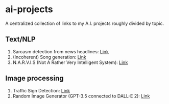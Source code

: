 # ai-projects

A centralized collection of links to my A.I. projects roughly divided by topic.

## Text/NLP

1. Sarcasm detection from news headlines: [Link](https://github.com/aritrakar/nlp-experiments)
2. (Incoherent) Song generation: [Link](https://github.com/aritrakar/nlp-experiments)
3. N.A.R.V.I.S (Not A Rather Very Intelligent System): [Link](https://github.com/aritrakar/Python-Projects/tree/master/Chatbot/Speech%20To%20Text)

## Image processing

1. Traffic Sign Detection: [Link](https://github.com/aritrakar/TrafficSignDetection)
2. Random Image Generator (GPT-3.5 connected to DALL-E 2): [Link](https://github.com/aritrakar/randomImageGen1)
